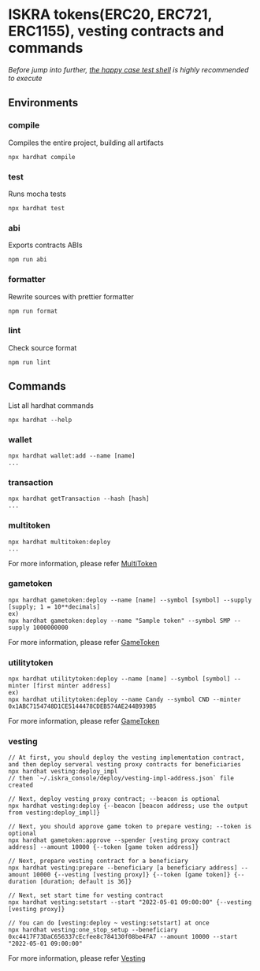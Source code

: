 ISKRA tokens(ERC20, ERC721, ERC1155), vesting contracts and commands
===
*Before jump into further, [the happy case test shell](.multitoken.test.sh) is highly recommended to execute*

## Environments
### compile

Compiles the entire project, building all artifacts

```
npx hardhat compile
```

### test

Runs mocha tests

```
npx hardhat test
```

### abi

Exports contracts ABIs

```
npm run abi
```

### formatter

Rewrite sources with prettier formatter

```
npm run format
```

### lint

Check source format

```
npm run lint
```

## Commands
List all hardhat commands
```
npx hardhat --help
```
### wallet
```
npx hardhat wallet:add --name [name]
...
```
### transaction
```
npx hardhat getTransaction --hash [hash] 
...
```
### multitoken
```
npx hardhat multitoken:deploy
...
```
For more information, please refer [MultiToken](doc/kor/multi_token.md)

### gametoken
```
npx hardhat gametoken:deploy --name [name] --symbol [symbol] --supply [supply; 1 = 10**decimals]
ex)
npx hardhat gametoken:deploy --name "Sample token" --symbol SMP --supply 1000000000
```
For more information, please refer [GameToken](doc/kor/game_token.md)

### utilitytoken
```
npx hardhat utilitytoken:deploy --name [name] --symbol [symbol] --minter [first minter address]
ex)
npx hardhat utilitytoken:deploy --name Candy --symbol CND --minter 0x1ABC7154748D1CE5144478CDEB574AE244B939B5
```
For more information, please refer [GameToken](doc/kor/utility_token.md)

### vesting
```
// At first, you should deploy the vesting implementation contract, and then deploy serveral vesting proxy contracts for beneficiaries
npx hardhat vesting:deploy_impl
// then `~/.iskra_console/deploy/vesting-impl-address.json` file created

// Next, deploy vesting proxy contract; --beacon is optional
npx hardhat vesting:deploy {--beacon [beacon address; use the output from vesting:deploy_impl]}

// Next, you should approve game token to prepare vesting; --token is optional
npx hardhat gametoken:approve --spender [vesting proxy contract address] --amount 10000 {--token [game token address]}

// Next, prepare vesting contract for a beneficiary
npx hardhat vesting:prepare --beneficiary [a beneficiary address] --amount 10000 {--vesting [vesting proxy]} {--token [game token]} {--duration [duration; default is 36]}

// Next, set start time for vesting contract
npx hardhat vesting:setstart --start "2022-05-01 09:00:00" {--vesting [vesting proxy]}

// You can do [vesting:deploy ~ vesting:setstart] at once
npx hardhat vesting:one_stop_setup --beneficiary 0xc4417F73DaC656337cEcfee8c784130f08be4FA7 --amount 10000 --start "2022-05-01 09:00:00"
```
For more information, please refer [Vesting](doc/kor/vesting.md)

